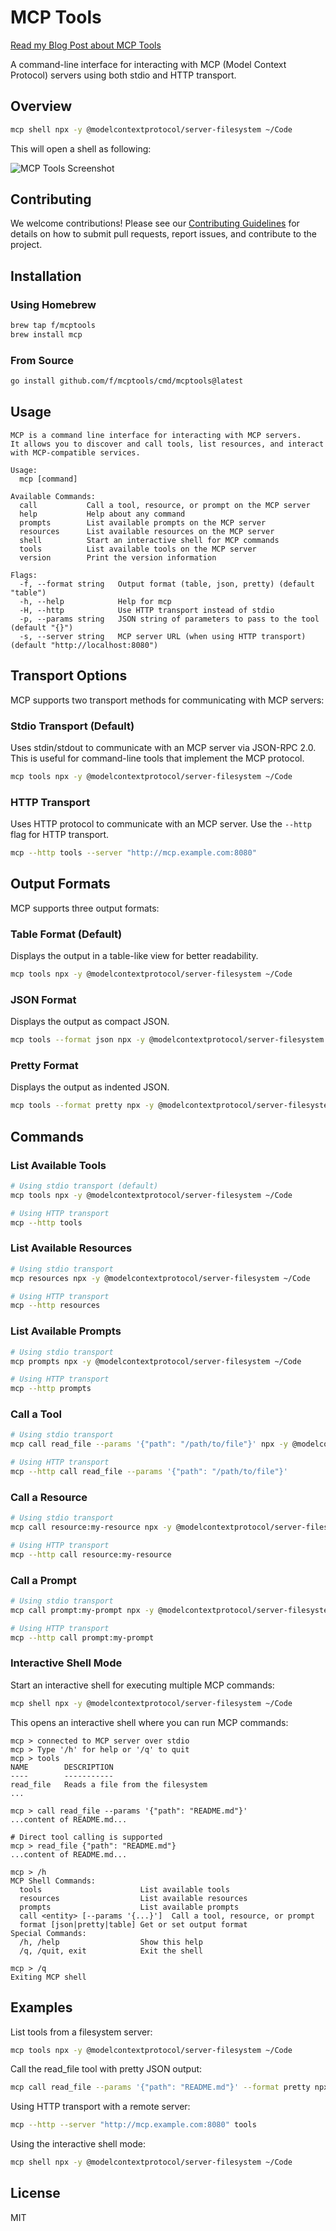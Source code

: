 # MCP Tools

[Read my Blog Post about MCP Tools](https://blog.fka.dev/blog/2025-03-26-introducing-mcp-tools-cli/)

A command-line interface for interacting with MCP (Model Context Protocol) servers using both stdio and HTTP transport.

## Overview

```bash
mcp shell npx -y @modelcontextprotocol/server-filesystem ~/Code
```

This will open a shell as following:

![MCP Tools Screenshot](.github/resources/screenshot.png)

## Contributing

We welcome contributions! Please see our [Contributing Guidelines](CONTRIBUTING.md) for details on how to submit pull requests, report issues, and contribute to the project.

## Installation

### Using Homebrew

```bash
brew tap f/mcptools
brew install mcp
```

### From Source

```bash
go install github.com/f/mcptools/cmd/mcptools@latest
```

## Usage

```
MCP is a command line interface for interacting with MCP servers.
It allows you to discover and call tools, list resources, and interact with MCP-compatible services.

Usage:
  mcp [command]

Available Commands:
  call           Call a tool, resource, or prompt on the MCP server
  help           Help about any command
  prompts        List available prompts on the MCP server
  resources      List available resources on the MCP server
  shell          Start an interactive shell for MCP commands
  tools          List available tools on the MCP server
  version        Print the version information

Flags:
  -f, --format string   Output format (table, json, pretty) (default "table")
  -h, --help            Help for mcp
  -H, --http            Use HTTP transport instead of stdio
  -p, --params string   JSON string of parameters to pass to the tool (default "{}")
  -s, --server string   MCP server URL (when using HTTP transport) (default "http://localhost:8080")
```

## Transport Options

MCP supports two transport methods for communicating with MCP servers:

### Stdio Transport (Default)

Uses stdin/stdout to communicate with an MCP server via JSON-RPC 2.0. This is useful for command-line tools that implement the MCP protocol.

```bash
mcp tools npx -y @modelcontextprotocol/server-filesystem ~/Code
```

### HTTP Transport

Uses HTTP protocol to communicate with an MCP server. Use the `--http` flag for HTTP transport.

```bash
mcp --http tools --server "http://mcp.example.com:8080"
```

## Output Formats

MCP supports three output formats:

### Table Format (Default)

Displays the output in a table-like view for better readability.

```bash
mcp tools npx -y @modelcontextprotocol/server-filesystem ~/Code
```

### JSON Format

Displays the output as compact JSON.

```bash
mcp tools --format json npx -y @modelcontextprotocol/server-filesystem ~/Code
```

### Pretty Format

Displays the output as indented JSON.

```bash
mcp tools --format pretty npx -y @modelcontextprotocol/server-filesystem ~/Code
```

## Commands

### List Available Tools

```bash
# Using stdio transport (default)
mcp tools npx -y @modelcontextprotocol/server-filesystem ~/Code

# Using HTTP transport
mcp --http tools
```

### List Available Resources

```bash
# Using stdio transport
mcp resources npx -y @modelcontextprotocol/server-filesystem ~/Code

# Using HTTP transport
mcp --http resources
```

### List Available Prompts

```bash
# Using stdio transport
mcp prompts npx -y @modelcontextprotocol/server-filesystem ~/Code

# Using HTTP transport
mcp --http prompts
```

### Call a Tool

```bash
# Using stdio transport
mcp call read_file --params '{"path": "/path/to/file"}' npx -y @modelcontextprotocol/server-filesystem ~/Code

# Using HTTP transport
mcp --http call read_file --params '{"path": "/path/to/file"}'
```

### Call a Resource

```bash
# Using stdio transport
mcp call resource:my-resource npx -y @modelcontextprotocol/server-filesystem ~/Code

# Using HTTP transport
mcp --http call resource:my-resource
```

### Call a Prompt

```bash
# Using stdio transport
mcp call prompt:my-prompt npx -y @modelcontextprotocol/server-filesystem ~/Code

# Using HTTP transport
mcp --http call prompt:my-prompt
```

### Interactive Shell Mode

Start an interactive shell for executing multiple MCP commands:

```bash
mcp shell npx -y @modelcontextprotocol/server-filesystem ~/Code
```

This opens an interactive shell where you can run MCP commands:

```
mcp > connected to MCP server over stdio
mcp > Type '/h' for help or '/q' to quit
mcp > tools
NAME        DESCRIPTION
----        -----------
read_file   Reads a file from the filesystem
...

mcp > call read_file --params '{"path": "README.md"}'
...content of README.md...

# Direct tool calling is supported
mcp > read_file {"path": "README.md"}
...content of README.md...

mcp > /h
MCP Shell Commands:
  tools                      List available tools
  resources                  List available resources
  prompts                    List available prompts
  call <entity> [--params '{...}']  Call a tool, resource, or prompt
  format [json|pretty|table] Get or set output format
Special Commands:
  /h, /help                  Show this help
  /q, /quit, exit            Exit the shell

mcp > /q
Exiting MCP shell
```

## Examples

List tools from a filesystem server:

```bash
mcp tools npx -y @modelcontextprotocol/server-filesystem ~/Code
```

Call the read_file tool with pretty JSON output:

```bash
mcp call read_file --params '{"path": "README.md"}' --format pretty npx -y @modelcontextprotocol/server-filesystem ~/Code
```

Using HTTP transport with a remote server:

```bash
mcp --http --server "http://mcp.example.com:8080" tools
```

Using the interactive shell mode:

```bash
mcp shell npx -y @modelcontextprotocol/server-filesystem ~/Code
```

## License

MIT 
